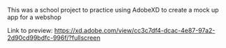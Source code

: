 This was a school project to practice using AdobeXD to create a mock up app for a webshop

Link to preview: https://xd.adobe.com/view/cc3c7df4-dcac-4e87-97a2-2d90cd99bdfc-996f/?fullscreen
